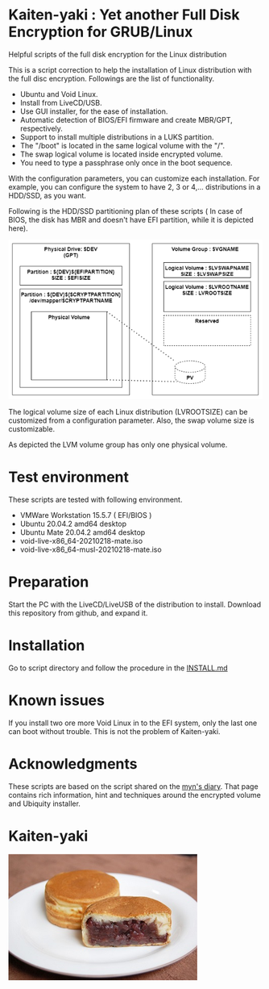 # Kaiten-yaki : Yet another Full Disk Encryption for GRUB/Linux
Helpful scripts of the full disk encryption for the Linux  distribution

This is a script correction to help the installation of Linux distribution with the full disc encryption. Followings are the list of functionality. 
- Ubuntu and Void Linux.
- Install from LiveCD/USB.
- Use GUI installer, for the ease of installation.
- Automatic detection of BIOS/EFI firmware and create MBR/GPT, respectively.
- Support to install multiple distributions in a LUKS partition.
- The "/boot" is located in the same logical volume with the "/". 
- The swap logical volume is located inside encrypted volume. 
- You need to type a passphrase only once in the boot sequence. 

With the configuration parameters, you can customize each installation.  For example, you can configure the system to have 2, 3 or 4,... distributions in a HDD/SSD, as you want. 

Following is the HDD/SSD partitioning plan of these scripts ( In case of BIOS, the disk has MBR and doesn't have EFI partition, while it is depicted here). 

![Partition Diagram](image/partition_diagram_0.png)

The logical volume size of each Linux distribution (LVROOTSIZE) can be customized from a configuration parameter. Also, the swap volume size is customizable. 

As depicted the LVM volume group has only one physical volume. 

# Test environment
These scripts are tested with following environment. 
- VMWare Workstation 15.5.7 ( EFI/BIOS )
- Ubuntu 20.04.2 amd64 desktop
- Ubuntu Mate 20.04.2 amd64 desktop
- void-live-x86_64-20210218-mate.iso
- void-live-x86_64-musl-20210218-mate.iso

# Preparation
Start the PC with the LiveCD/LiveUSB of the distribution to install. Download this repository from github, and expand it. 

# Installation
Go to script directory and follow the procedure in the [INSTALL.md](INSTALL.md)

# Known issues
If you install two ore more Void Linux in to the EFI system, only the last one can boot without trouble. This is not the problem of Kaiten-yaki. 

# Acknowledgments
These scripts are based on the script shared on the [myn's diary](https://myn.hatenablog.jp/entry/install-ubuntu-focal-with-lvm-on-luks). That page contains rich information, hint and techniques around the encrypted volume and Ubiquity installer. 

# Kaiten-yaki
![](image/i-like-kaiten-yaki.jpg)

